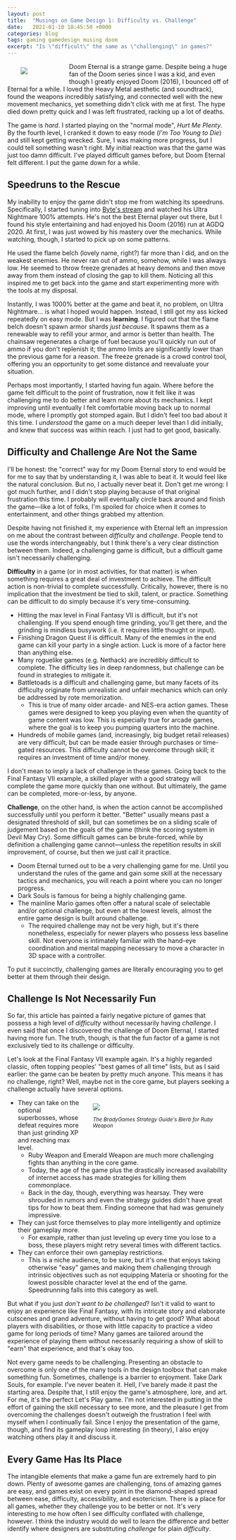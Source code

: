 ```yaml
---
layout: post
title:  "Musings on Game Design 1: Difficulty vs. Challenge"
date:   2021-01-10 18:45:50 +0000
categories: blog
tags: gaming gamedesign musing doom
excerpt: "Is \"difficult\" the same as \"challenging\" in games?"
---
```


<div style="float: left; padding: 10px 10px 10px 30px; min-width: 100px; max-width: 400px;">
<img src="/images/doom-eternal-marauder.jpg" />
</div>

Doom Eternal is a strange game. Despite being a huge fan of the Doom series since I was a kid, and even though I greatly enjoyed Doom (2016), I bounced off of Eternal for a while. I loved the Heavy Metal aesthetic (and soundtrack), found the weapons incredibly satisfying, and connected well with the new movement mechanics, yet something didn't click with me at first. The hype died down pretty quick and I was left frustrated, racking up a lot of deaths. 

The game is _hard_. I started playing on the "normal mode", _Hurt Me Plenty_. By the fourth level, I cranked it down to easy mode (_I'm Too Young to Die_) and still kept getting wrecked. Sure, I was making more progress, but I could tell something wasn't right. My initial reaction was that the game was just too damn difficult. I've played difficult games before, but Doom Eternal felt different. I put the game down for a while.

## Speedruns to the Rescue

My inability to enjoy the game didn't stop me from watching its speedruns. Specifically, I started tuning into [Byte's stream](https://www.twitch.tv/byteme) and watched his Ultra Nightmare 100% attempts. He's not the best Eternal player out there, but I found his style entertaining and had enjoyed his Doom (2016) run at AGDQ 2020. At first, I was just wowed by his mastery over the mechanics. While watching, though, I started to pick up on some patterns.

He used the flame belch (lovely name, right?) far more than I did, and on the weakest enemies. He never ran out of ammo, somehow, while I was always low. He seemed to throw freeze grenades at heavy demons and then move away from them instead of closing the gap to kill them. Noticing all this inspired me to get back into the game and start experimenting more with the tools at my disposal.

Instantly, I was 1000% better at the game and beat it, no problem, on Ultra Nightmare... is what I hoped would happen. Instead, I still got my ass kicked repeatedly on easy mode. But I was **learning**. I figured out that the flame belch doesn't spawn armor shards _just because_. It spawns them as a renewable way to refill your armor, and armor is better than health. The chainsaw regenerates a charge of fuel because you'll quickly run out of ammo if you don't replenish it; the ammo limits are significantly lower than the previous game for a reason. The freeze grenade is a crowd control tool, offering you an opportunity to get some distance and reevaluate your situation.

Perhaps most importantly, I started having fun again. Where before the game felt difficult to the point of frustration, now it felt like it was challenging me to do better and learn more about its mechanics. I kept improving until eventually I felt comfortable moving back up to normal mode, where I promptly got stomped again. But I didn't feel too bad about it this time. I _understood_ the game on a much deeper level than I did initially, and knew that success was within reach. I just had to get good, basically.

## Difficulty and Challenge Are Not the Same

I'll be honest: the "correct" way for my Doom Eternal story to end would be for me to say that by understanding it, I was able to beat it. It would feel like the natural conclusion. But no, I actually never beat it. Don't get me wrong: I got much further, and I didn't stop playing because of that original frustration this time. I probably will eventually circle back around and finish the game—like a lot of folks, I'm spoiled for choice when it comes to entertainment, and other things grabbed my attention.

Despite having not finished it, my experience with Eternal left an impression on me about the contrast between _difficulty_ and _challenge_. People tend to use the words interchangeably, but I think there's a very clear distinction between them. Indeed, a challenging game is difficult, but a difficult game isn't necessarily challenging. 

**Difficulty** in a game (or in most activities, for that matter) is when something requires a great deal of investment to achieve. The difficult action is non-trivial to complete successfully. Critically, however, there is no implication that the investment be tied to skill, talent, or practice. Something can be difficult to do simply because it's very time-consuming. 

* Hitting the max level in Final Fantasy VII is difficult, but it's not challenging. If you spend enough time grinding, you'll get there, and the grinding is mindless busywork (i.e. it requires little thought or input).
* Finishing Dragon Quest II is difficult. Many of the enemies in the end game can kill your party in a single action. Luck is more of a factor here than anything else.
* Many roguelike games (e.g. Nethack) are incredibly difficult to complete. The difficulty lies in deep randomness, but challenge can be found in strategies to mitigate it.
* Battletoads is a difficult and challenging game, but many facets of its difficulty originate from unrealistic and unfair mechanics which can only be addressed by rote memorization. 
    - This is true of many older arcade- and NES-era action games. These games were designed to keep you playing even when the quantity of game content was low. This is especially true for arcade games, where the goal is to keep you pumping quarters into the machine.
* Hundreds of mobile games (and, increasingly, big budget retail releases) are very difficult, but can be made easier through purchases or time-gated resources. This difficulty cannot be overcome through skill; it requires an investment of time and/or money.

I don't mean to imply a lack of challenge in these games. Going back to the Final Fantasy VII example, a skilled player with a good strategy will complete the game more quickly than one without. But ultimately, the game can be completed, more-or-less, by anyone.

**Challenge**, on the other hand, is when the action cannot be accomplished successfully until you perform it better. "Better" usually means past a designated threshold of skill, but can sometimes be on a sliding scale of judgement based on the goals of the game (think the scoring system in Devil May Cry). Some difficult games can be brute-forced, while by definition a challenging game cannot—unless the repetition results in skill improvement, of course, but then we just call it practice.

* Doom Eternal turned out to be a very challenging game for me. Until you understand the rules of the game and gain some skill at the necessary tactics and mechanics, you will reach a point where you can no longer progress.
* Dark Souls is famous for being a highly challenging game.
* The mainline Mario games often offer a natural scale of selectable and/or optional challenge, but even at the lowest levels, almost the entire game design is built around challenge. 
    - The required challenge may not be very high, but it's there nonetheless, especially for newer players who possess less baseline skill. Not everyone is intimately familiar with the hand-eye coordination and mental mapping necessary to move a character in 3D space with a controller.

To put it succinctly, challenging games are literally encouraging you to get better at them through their design.

## Challenge Is Not Necessarily Fun

So far, this article has painted a fairly negative picture of games that possess a high level of _difficulty_ without necessarily having _challenge_. I even said that once I discovered the challenge of Doom Eternal, I started having more fun. The truth, though, is that the fun factor of a game is not exclusively tied to its challenge or difficulty. 

Let's look at the Final Fantasy VII example again. It's a highly regarded classic, often topping peoples' "best games of all time" lists, but as I said earlier: the game can be beaten by pretty much anyone. This means it has no challenge, right? Well, maybe not in the core game, but players seeking a challenge actually have several options.

<div style="float: right; padding: 10px 10px 10px 30px; min-width: 100px; max-width: 300px;">
<img src="/images/ff7-bradygames-rubyweapon.png" />
<figcaption>
    <div><p><small><em>The BradyGames Strategy Guide's Blerb for Ruby Weapon</em></small></p></div>
</figcaption>
</div>

* They can take on the optional superbosses, whose defeat requires more than just grinding XP and reaching max level. 
    - Ruby Weapon and Emerald Weapon are much more challenging fights than anything in the core game. 
    - Today, the age of the game plus the drastically increased availability of internet access has made strategies for killing them commonplace. 
    - Back in the day, though, everything was hearsay. They were shrouded in rumors and even the strategy guides didn't have great tips for how to beat them. Finding someone that had was genuinely impressive.
* They can just force themselves to play more intelligently and optimize their gameplay more.
    - For example, rather than just leveling up every time you lose to a boss, these players might retry several times with different tactics.
* They can enforce their own gameplay restrictions. 
    - This is a niche audience, to be sure, but it's one that enjoys taking otherwise "easy" games and making them challenging through intrinsic objectives such as not equipping Materia or shooting for the lowest possible character level at the end of the game. Speedrunning falls into this category as well.

But what if you just _don't want to be challenged_? Isn't it valid to want to enjoy an experience like Final Fantasy, with its intricate story and elaborate cutscenes and grand adventure, without having to get good? What about players with disabilities, or those with little capacity to practice a video game for long periods of time? Many games are tailored around the experience of playing them without necessarily requiring a show of skill to "earn" that experience, and that's okay too. 

Not every game needs to be challenging. Presenting an obstacle to overcome is only one of the many tools in the design toolbox that can make something fun. Sometimes, challenge is a barrier to enjoyment. Take Dark Souls, for example. I've never beaten it. Hell, I've barely made it past the starting area. Despite that, I still enjoy the game's atmosphere, lore, and art. For me, it's the perfect Let's Play game. I'm not interested in putting in the effort of gaining the skill necessary to see more, and the pleasure I get from overcoming the challenges doesn't outweigh the frustration I feel with myself when I continually fail. Since I enjoy the presentation of the game, though, and find its gameplay loop interesting (in theory), I also enjoy watching others play it and discuss it.

## Every Game Has Its Place

The intangible elements that make a game fun are extremely hard to pin down. Plenty of awesome games are challenging, tons of amazing games are easy, and games exist on every point in the diamond-shaped spread between ease, difficulty, accessibility, and esotericism. There is a place for all games, whether they challenge you to be better or not. It's very interesting to me how often I see difficulty conflated with challenge, however. I think the industry would do well to learn the difference and better identify where designers are substituting _challenge_ for plain _difficulty_.